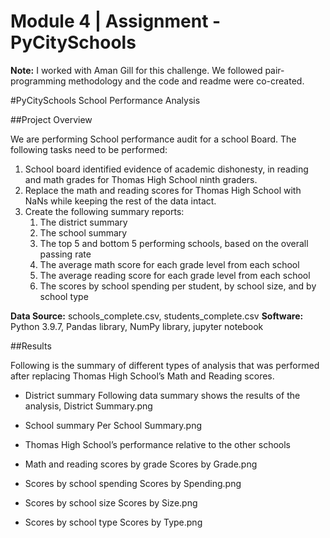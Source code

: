 # Module 4 | Assignment - PyCitySchools
**Note:**
I worked with Aman Gill for this challenge. We followed pair-programming methodology and the code and readme were co-created.

#PyCitySchools School Performance Analysis

##Project Overview

We are performing School performance audit for a school Board. The following tasks need to be performed:

1. School board identified evidence of academic dishonesty, in reading and math grades for Thomas High School ninth graders.
2. Replace the math and reading scores for Thomas High School with NaNs while keeping the rest of the data intact.
3. Create the following summary reports:
    1. The district summary
    2. The school summary
    3. The top 5 and bottom 5 performing schools, based on the overall passing rate
    4. The average math score for each grade level from each school
    6. The average reading score for each grade level from each school
    7. The scores by school spending per student, by school size, and by school type

**Data Source:** schools_complete.csv, students_complete.csv
**Software:** Python 3.9.7, Pandas library, NumPy library, jupyter notebook

##Results

Following is the summary of different types of analysis that was performed after replacing Thomas High School’s Math and Reading scores.

- District summary
    Following data summary shows the results of the analysis, District Summary.png

- School summary
    Per School Summary.png

- Thomas High School’s performance relative to the other schools

- Math and reading scores by grade
    Scores by Grade.png

- Scores by school spending
    Scores by Spending.png

- Scores by school size
    Scores by Size.png

- Scores by school type
    Scores by Type.png